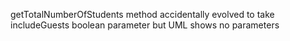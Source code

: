 getTotalNumberOfStudents method accidentally evolved to take includeGuests boolean parameter but UML shows no parameters
